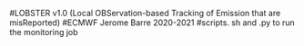 #LOBSTER v1.0 (Local OBServation-based Tracking of Emission that are misReported) 
#ECMWF Jerome Barre 2020-2021 
#scripts. sh and .py to run the monitoring job
